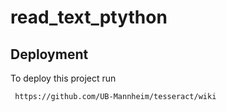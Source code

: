 # read_text_ptython

## Deployment

To deploy this project run

```bash
 https://github.com/UB-Mannheim/tesseract/wiki
```

